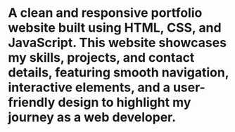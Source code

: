 # A clean and responsive portfolio website built using HTML, CSS, and JavaScript. This website showcases my skills, projects, and contact details, featuring smooth navigation, interactive elements, and a user-friendly design to highlight my journey as a web developer.